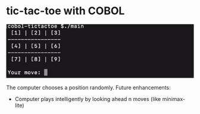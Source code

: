 # tic-tac-toe with COBOL
![GIF demoing gameplay in terminal](./demo.gif)

The computer chooses a position randomly.
Future enhancements:
- Computer plays intelligently by looking ahead n moves (like minimax-lite)